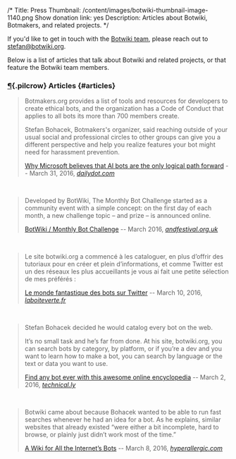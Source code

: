 /*
Title: Press
Thumbnail: /content/images/botwiki-thumbnail-image-1140.png
Show donation link: yes
Description: Articles about Botwiki, Botmakers, and related projects.
*/

If you'd like to get in touch with the [Botwiki team](/about/team/), please reach out to [stefan@botwiki.org](mailto:stefan@botwiki.org).

Below is a list of articles that talk about Botwiki and related projects, or that feature the Botwiki team members.


### [¶](#articles){.pilcrow} Articles {#articles}


> Botmakers.org provides a list of tools and resources for developers to create ethical bots, and the organization has a Code of Conduct that applies to all bots its more than 700 members create. 
>
> Stefan Bohacek, Botmakers's organizer, said reaching outside of your usual social and professional circles to other groups can give you a different perspective and help you realize features your bot might need for harassment prevention. 
>
> [Why Microsoft believes that AI bots are the only logical path forward](http://www.dailydot.com/technology/microsoft-bots-smarterchild-future/) -- March 31, 2016, *[dailydot.com](http://dailydot.com/)*

<br/>

> Developed by BotWiki, The Monthly Bot Challenge started as a community event with a simple concept: on the first day of each month, a new challenge topic – and prize – is announced online. 
>
> [BotWiki / Monthly Bot Challenge](http://www.andfestival.org.uk/events/botwiki-monthly-bot-challenge/) -- March 2016, *[andfestival.org.uk](http://andfestival.org.uk/)*

<br/>

> Le site botwiki.org a commencé à les cataloguer, en plus d’offrir des tutoriaux pour en créer et plein d’informations, et comme Twitter est un des réseaux les plus accueillants je vous ai fait une petite sélection de mes préférés :
>
> [Le monde fantastique des bots sur Twitter](http://www.laboiteverte.fr/monde-fantastique-tweetbots/) -- March 10, 2016, *[laboiteverte.fr](http://www.laboiteverte.fr/)*

<br/>

> Stefan Bohacek decided he would catalog every bot on the web.
>
> It’s no small task and he’s far from done. At his site, botwiki.org, you can search bots by category, by platform, or if you’re a dev and you want to learn how to make a bot, you can search by language or the text or data you want to use.
>
> [Find any bot ever with this awesome online encyclopedia](http://technical.ly/brooklyn/2016/03/02/find-any-bot-ever-with-this-online-bot-encyclopedia/) -- March 2, 2016, *[technical.ly](http://technical.ly/)*

<br/>

> Botwiki came about because Bohacek wanted to be able to run fast searches whenever he had an idea for a bot. As he explains, similar websites that already existed “were either a bit incomplete, hard to browse, or plainly just didn’t work most of the time.” 
>
> [A Wiki for All the Internet’s Bots](http://hyperallergic.com/280055/a-wiki-for-all-the-internets-bots/) -- March 8, 2016, *[hyperallergic.com](http://hyperallergic.com/)*
